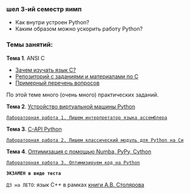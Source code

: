 ### шел 3-ий семестр яимп

- Как внутри устроен Python?
- Каким образом можно ускорить работу Python?

### Темы занятий:

**Тема 1**. ANSI C
- [Зачем изучать язык С?](http://acm.mipt.ru/twiki/bin/view/Cintro/ReasonToLearnC)
- [Репозиторий с заданиями и материалами по C](https://github.com/dm-fedorov/c_basic)
- [Примерный перечень вопросов](https://github.com/dm-fedorov/c_basic/blob/master/%D0%B2%D0%BE%D0%BF%D1%80%D0%BE%D1%81%D1%8B%20%D0%BF%D0%BE%20%D0%A1.md)

По этой теме много (очень много) практических заданий. 

**Тема 2**. [Устройство виртуальной машины Python](https://github.com/dm-fedorov/pm3sem/blob/master/%D0%9F%D1%80%D0%BE%20%D0%B8%D0%BD%D1%82%D0%B5%D1%80%D0%BF%D1%80%D0%B5%D1%82%D0%B0%D1%82%D0%BE%D1%80%20Python.ipynb)

[`Лабораторная работа 1. Пишем интерпретатор языка ассемблера`](https://github.com/dm-fedorov/pm3sem/blob/master/lab1.md)

**Тема 3**. [C-API Python](https://github.com/dm-fedorov/pm3sem/blob/master/c-api.md)

[`Лабораторная работа 2. Пишем классический модуль для Python на Си`](https://github.com/dm-fedorov/pm3sem/blob/master/lab2.md)

**Тема 4**. [Оптимизация с помощью Numba, PyPy, Cython](https://github.com/dm-fedorov/pm3sem/blob/master/High-Performance%20Computing.ipynb)

[`Лабораторная работа 3. Оптимизируем код на Python`](https://github.com/dm-fedorov/pm3sem/blob/master/lab3.md)

**`ЭКЗАМЕН в виде теста`**

`ДЗ на ЛЕТО`: язык С++ в рамках [книги А.В. Столярова](http://www.stolyarov.info/books/pdf/cppintro5.pdf)


